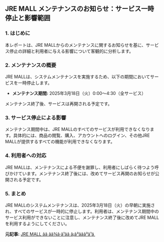 ## JRE MALL メンテナンスのお知らせ：サービス一時停止と影響範囲

### 1. はじめに

本レポートは、JRE MALLからのメンテナンスに関するお知らせを基に、サービス停止の詳細と利用者に与える影響について客観的に分析します。

### 2. メンテナンスの概要

JRE MALLは、システムメンテナンスを実施するため、以下の期間においてサービスを一時停止します。

* **メンテナンス期間:** 2025年3月18日（火）0:00～4:30（全サービス）

メンテナンス終了後、サービスは再開される予定です。

### 3. サービス停止による影響

メンテナンス期間中は、JRE MALLのすべてのサービスが利用できなくなります。具体的には、商品の閲覧、購入、アカウントへのログイン、その他JRE MALLが提供するすべての機能が利用できなくなります。

### 4. 利用者への対応

JRE MALLは、メンテナンスによる不便を謝罪し、利用者にしばらく待つよう呼びかけています。メンテナンス終了後には、改めてサービス再開のお知らせが公開される予定です。

### 5. まとめ

JRE MALLのシステムメンテナンスは、2025年3月18日（火）の早朝に実施され、すべてのサービスが一時的に停止します。利用者は、メンテナンス期間中のサービス利用ができないことに注意し、メンテナンス終了後に改めてJRE MALLを利用するようにしてください。


**元記事:** [JRE MALL ãã ãã¾ã·ã¹ãã ã¡ã³ããã³ã¹ä¸­](https://furusato.jreast.co.jp/furusato/products/detail/F211/F211-r20590701004)